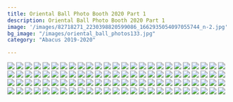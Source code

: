 ```yaml
---
title: Oriental Ball Photo Booth 2020 Part 1
description: Oriental Ball Photo Booth 2020 Part 1
image: '/images/82718271_2230398820599086_1662935054097055744_n-2.jpg'
bg_image: "/images/oriental_ball_photos133.jpg"
category: "Abacus 2019-2020"

---
```


![](/images/oriental_ball_photobooth1.jpg)
![](/images/oriental_ball_photobooth2.jpg)
![](/images/oriental_ball_photobooth3.jpg)
![](/images/oriental_ball_photobooth4.jpg)
![](/images/oriental_ball_photobooth5.jpg)
![](/images/oriental_ball_photobooth6.jpg)
![](/images/oriental_ball_photobooth7.jpg)
![](/images/oriental_ball_photobooth8.jpg)
![](/images/oriental_ball_photobooth9.jpg)
![](/images/oriental_ball_photobooth10.jpg)
![](/images/oriental_ball_photobooth11.jpg)
![](/images/oriental_ball_photobooth12.jpg)
![](/images/oriental_ball_photobooth13.jpg)
![](/images/oriental_ball_photobooth14.jpg)
![](/images/oriental_ball_photobooth15.jpg)
![](/images/oriental_ball_photobooth16.jpg)
![](/images/oriental_ball_photobooth17.jpg)
![](/images/oriental_ball_photobooth18.jpg)
![](/images/oriental_ball_photobooth19.jpg)
![](/images/oriental_ball_photobooth20.jpg)
![](/images/oriental_ball_photobooth21.jpg)
![](/images/oriental_ball_photobooth22.jpg)
![](/images/oriental_ball_photobooth23.jpg)
![](/images/oriental_ball_photobooth24.jpg)
![](/images/oriental_ball_photobooth25.jpg)
![](/images/oriental_ball_photobooth26.jpg)
![](/images/oriental_ball_photobooth27.jpg)
![](/images/oriental_ball_photobooth28.jpg)
![](/images/oriental_ball_photobooth29.jpg)
![](/images/oriental_ball_photobooth30.jpg)
![](/images/oriental_ball_photobooth31.jpg)
![](/images/oriental_ball_photobooth32.jpg)
![](/images/oriental_ball_photobooth33.jpg)
![](/images/oriental_ball_photobooth34.jpg)
![](/images/oriental_ball_photobooth35.jpg)
![](/images/oriental_ball_photobooth36.jpg)
![](/images/oriental_ball_photobooth37.jpg)
![](/images/oriental_ball_photobooth38.jpg)
![](/images/oriental_ball_photobooth39.jpg)
![](/images/oriental_ball_photobooth40.jpg)
![](/images/oriental_ball_photobooth41.jpg)
![](/images/oriental_ball_photobooth42.jpg)
![](/images/oriental_ball_photobooth43.jpg)
![](/images/oriental_ball_photobooth44.jpg)
![](/images/oriental_ball_photobooth45.jpg)
![](/images/oriental_ball_photobooth46.jpg)
![](/images/oriental_ball_photobooth47.jpg)
![](/images/oriental_ball_photobooth48.jpg)
![](/images/oriental_ball_photobooth49.jpg)
![](/images/oriental_ball_photobooth50.jpg)
![](/images/oriental_ball_photobooth51.jpg)
![](/images/oriental_ball_photobooth52.jpg)
![](/images/oriental_ball_photobooth53.jpg)
![](/images/oriental_ball_photobooth54.jpg)
![](/images/oriental_ball_photobooth55.jpg)
![](/images/oriental_ball_photobooth56.jpg)
![](/images/oriental_ball_photobooth57.jpg)
![](/images/oriental_ball_photobooth58.jpg)
![](/images/oriental_ball_photobooth59.jpg)
![](/images/oriental_ball_photobooth60.jpg)
![](/images/oriental_ball_photobooth61.jpg)
![](/images/oriental_ball_photobooth62.jpg)
![](/images/oriental_ball_photobooth63.jpg)
![](/images/oriental_ball_photobooth64.jpg)
![](/images/oriental_ball_photobooth65.jpg)
![](/images/oriental_ball_photobooth66.jpg)
![](/images/oriental_ball_photobooth67.jpg)
![](/images/oriental_ball_photobooth68.jpg)
![](/images/oriental_ball_photobooth69.jpg)
![](/images/oriental_ball_photobooth70.jpg)
![](/images/oriental_ball_photobooth71.jpg)
![](/images/oriental_ball_photobooth72.jpg)
![](/images/oriental_ball_photobooth73.jpg)
![](/images/oriental_ball_photobooth74.jpg)
![](/images/oriental_ball_photobooth75.jpg)
![](/images/oriental_ball_photobooth76.jpg)
![](/images/oriental_ball_photobooth77.jpg)
![](/images/oriental_ball_photobooth78.jpg)
![](/images/oriental_ball_photobooth79.jpg)
![](/images/oriental_ball_photobooth80.jpg)
![](/images/oriental_ball_photobooth81.jpg)
![](/images/oriental_ball_photobooth82.jpg)
![](/images/oriental_ball_photobooth83.jpg)
![](/images/oriental_ball_photobooth84.jpg)
![](/images/oriental_ball_photobooth85.jpg)
![](/images/oriental_ball_photobooth86.jpg)
![](/images/oriental_ball_photobooth87.jpg)
![](/images/oriental_ball_photobooth88.jpg)
![](/images/oriental_ball_photobooth89.jpg)
![](/images/oriental_ball_photobooth90.jpg)
![](/images/oriental_ball_photobooth91.jpg)
![](/images/oriental_ball_photobooth92.jpg)
![](/images/oriental_ball_photobooth93.jpg)
![](/images/oriental_ball_photobooth94.jpg)
![](/images/oriental_ball_photobooth95.jpg)
![](/images/oriental_ball_photobooth96.jpg)
![](/images/oriental_ball_photobooth97.jpg)
![](/images/oriental_ball_photobooth98.jpg)
![](/images/oriental_ball_photobooth99.jpg)
![](/images/oriental_ball_photobooth100.jpg)
